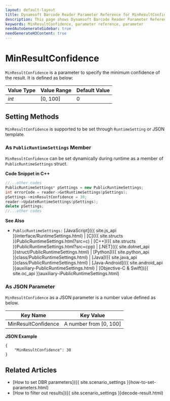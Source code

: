 ```yaml
---
layout: default-layout
title: Dynamsoft Barcode Reader Parameter Reference for MinResultConfidence
description: This page shows Dynamsoft Barcode Reader Parameter Reference for MinResultConfidence.
keywords: MinResultConfidence, parameter reference, parameter
needAutoGenerateSidebar: true
needGenerateH3Content: true
---
```



# MinResultConfidence 

`MinResultConfidence` is a parameter to specify the minimum confidence of the result. It is defined as below:

| Value Type | Value Range | Default Value |
| ---------- | ----------- | ------------- |
| *int* | [0, 100] | 0 |

    
## Setting Methods
`MinResultConfidence` is supported to be set through `RuntimeSetting` or JSON template.

### As `PublicRuntimeSettings` Member
`MinResultConfidence` can be set dynamically during runtime as a member of `PublicRuntimeSettings` struct.


**Code Snippet in C++**
```cpp
//...other codes
PublicRuntimeSettings* pSettings = new PublicRuntimeSettings;
int errorCode = reader->GetRuntimeSettings(pSettings);
pSettings->minResultConfidence = 30;
reader->UpdateRuntimeSettings(pSettings);
delete pSettings;
//...other codes
```


**See Also**      
- `PublicRuntimeSettings:` [JavaScript]({{ site.js_api }}interface/RuntimeSettings.html) \| [C]({{ site.structs }}PublicRuntimeSettings.html?src=c) \| [C++]({{ site.structs }}PublicRuntimeSettings.html?src=cpp) \| [.NET]({{ site.dotnet_api }}struct/PublicRuntimeSettings.html) \| [Python]({{ site.python_api }}class/PublicRuntimeSettings.html) \| [Java]({{ site.java_api }}class/PublicRuntimeSettings.html) \| [Java-Android]({{ site.android_api }}auxiliary-PublicRuntimeSettings.html) \| [Objective-C & Swift]({{ site.oc_api }}auxiliary-iPublicRuntimeSettings.html)


### As JSON Parameter
`MinResultConfidence` as a JSON parameter is a number value defined as below.   

| Key Name | Key Value |
| -------- | --------- |
| MinResultConfidence | A number from [0, 100] |


**JSON Example**   
```
{
    "MinResultConfidence": 30
}
```


<!--
## Impacts on Performance
### Speed
`MinResultConfidence` has no influence on the Speed.

### Read Rate
Setting a smaller `MinResultConfidence` may improve the Read Rate.

### Accuracy
Setting a larger `MinResultConfidence` may improve the Accuracy.

-->
## Related Articles
- [How to set DBR parameters]({{ site.scenario_settings }}how-to-set-parameters.html)
- [How to filter out results]({{ site.scenario_settings }}decode-result.html)